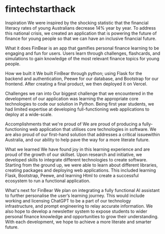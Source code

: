 # fintechstarthack

Inspiration
We were inspired by the shocking statistic that the financial literacy rates of young Australians decrease 14% year by year. To address this national crisis, we created an application that is powering the future of finance for young people so that we can have an inclusive financial future.

What it does
FinBear is an app that gamifies personal finance learning to be engaging and fun for users. Users learn through challenges, flashcards, and simulations to gain knowledge of the most relevant finance topics for young people.

How we built it
We built FinBear through python; using Flask for the backend and authentication, Peewe for our database, and Bootstrap for our frontend. After creating a final product, we then deployed it on Vercel.

Challenges we ran into
Our biggest challenge that we encountered in the development of our application was learning the appropriate core technologies to code our solution in Python. Being first year students, we had limited expertise at developing full-functioning web applications to deploy at a wide-scale.

Accomplishments that we're proud of
We are proud of producing a fully-functioning web application that utilises core technologies in software. We are also proud of our first-hand solution that addresses a critical issuewithin Australia, and our ability to help pave the way for a more literate future.

What we learned
We have found joy in this learning experience and are proud of the growth of our skillset. Upon research and initiative, we developed skills to integrate different technologies to create software. Starting from the ground up, we were able to learn about different libraries, creating packages and deploying web applications. This included learning Flask, Bootstrap, Peewe, and learning Html to create a successful ecosystem to run a functional application.

What's next for FinBear
We plan on integrating a fully functional AI assistant to further personalise the user’s learning journey. This would include working and licensing ChatGPT to be a part of our technology infrastructure, and prompt engineering to relay accurate information. We also hope to develop a newsletter system to expose students to wider personal finance knowledge and opportunities to grow their understanding. With each development, we hope to achieve a more literate and smarter future.

